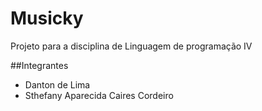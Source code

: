 
# Musicky
Projeto para a disciplina de Linguagem de programação IV 


##Integrantes
- Danton de Lima 
- Sthefany Aparecida Caires Cordeiro
